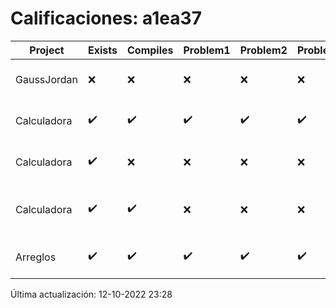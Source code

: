 # Calificaciones: a1ea37
|Project|Exists|Compiles|Problem1|Problem2|Problem3|Extra|CommitHash|CommitDate|CheckDate|Comments|DueDate|Grade|
|-|-|-|-|-|-|-|-|-|-|-|-|-|
|GaussJordan|❌|❌|❌|❌|❌|❌|NA|NA|12-10-2022 23:28:35|No se encontró el archivo en PracticasCompuI/GaussJordan/GaussJordan.cpp|19-10-2022 21:00:00|5|
|Calculadora|✔️|✔️|✔️|✔️|✔️|✔️|95eee453a6c6aa395ad6d238f248ea5ecb8c29c6|28-09-2022 23:14:49|29-09-2022 00:05:39|¡Excelente trabajo!|28-09-2022 21:00:00|10.0|
|Calculadora|✔️|❌|❌|❌|❌|❌|0d960e6ca8faffd3757fc18470cb207c0123210d|28-09-2022 21:03:45|28-09-2022 22:03:31|Tu código no compila|28-09-2022 21:00:00|5.0|
|Calculadora|✔️|✔️|❌|❌|❌|❌|d2cfb4afce4aa47853c1aebd789b824564108f8b|28-09-2022 11:16:14|28-09-2022 12:48:56|Revisa la operación suma-No implementaste operaciones con números flotantes-Revisa la operación división-No sale con código diferente de cero con división entre cero|28-09-2022 21:00:00|6.0|
|Arreglos|✔️|✔️|✔️|✔️|✔️|✔️|f820f95e88c406320d4e82279b57b97436c9de08|02-10-2022 17:59:20|02-10-2022 18:00:07|¡Excelente trabajo!|05-10-2020 21:00:00|10.0|

Última actualización: 12-10-2022 23:28